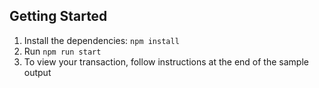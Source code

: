 ## Getting Started

1. Install the dependencies: `npm install`
1. Run `npm run start`
1. To view your transaction, follow instructions at the end of the sample output

